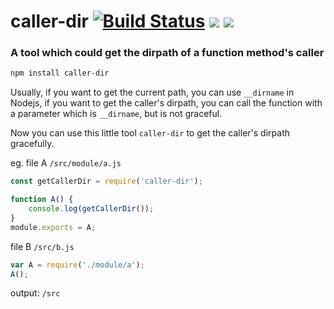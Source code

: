 # caller-dir [![Build Status](https://travis-ci.org/bonjs/caller-dir.svg?branch=master)](https://travis-ci.org/bonjs/caller-dir) [![](https://img.shields.io/npm/v/caller-dir.svg)](https://www.npmjs.com/package/caller-dir) [![](https://img.shields.io/npm/l/caller-dir.svg)](https://img.shields.io/npm/l/caller-dir.svg)

### A tool which could get the dirpath of a function method's caller

~~~bash
npm install caller-dir
~~~

Usually, if you want to get the current path, you can use `__dirname` in Nodejs, if you want to get the caller's dirpath, you can call the function with a parameter which is `__dirname`, but is not graceful.

Now you can use this little tool `caller-dir` to get the caller's dirpath gracefully.


eg.
file A `/src/module/a.js`
~~~javascript
const getCallerDir = require('caller-dir');

function A() {
	console.log(getCallerDir());
}
module.exports = A;
~~~

file B `/src/b.js`
~~~javascript
var A = require('./module/a');
A();
~~~

output: `/src`
